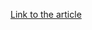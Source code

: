 [Link to the article](https://checkmarx.com/blog/pypi-is-under-attack-project-creation-and-user-registration-suspended/)
